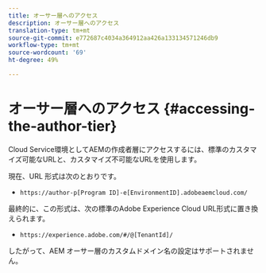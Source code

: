 ```yaml
---
title: オーサー層へのアクセス
description: オーサー層へのアクセス
translation-type: tm+mt
source-git-commit: e772687c4034a364912aa426a133134571246db9
workflow-type: tm+mt
source-wordcount: '69'
ht-degree: 49%

---
```



# オーサー層へのアクセス {#accessing-the-author-tier}

Cloud Service環境としてAEMの作成者層にアクセスするには、標準のカスタマイズ可能なURLと、カスタマイズ不可能なURLを使用します。

現在、URL 形式は次のとおりです。

* `https://author-p[Program ID]-e[EnvironmentID].adobeaemcloud.com/`

最終的に、この形式は、次の標準のAdobe Experience Cloud URL形式に置き換えられます。

* `https://experience.adobe.com/#/@[TenantId]/`

したがって、AEM オーサー層のカスタムドメイン名の設定はサポートされません。
